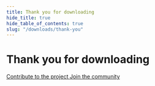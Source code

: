 ```yaml
---
title: Thank you for downloading
hide_title: true
hide_table_of_contents: true
slug: "/downloads/thank-you"
---
```


<div className="text-center margin-top--xl">

# Thank you for downloading

<div className="row margin-bottom--lg padding--sm flex-center">
<a className="button button--outline button--warning button--lg margin--sm" href="/contributing">
  Contribute to the project
</a>
<a className="button button--outline button--info button--lg margin--sm" href="https://discord.linwood.dev">
  Join the community
</a>

</div>

</div>
